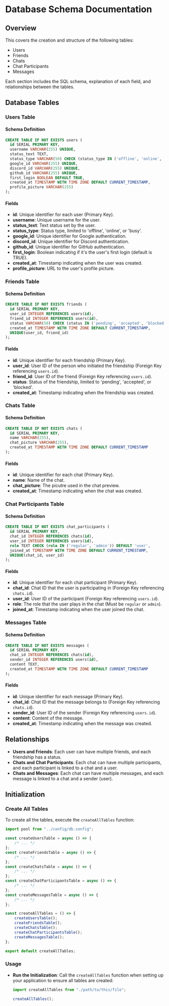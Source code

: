 # Database Schema Documentation

## Overview

This covers the creation and structure of the following tables:

-   Users
-   Friends
-   Chats
-   Chat Participants
-   Messages

Each section includes the SQL schema, explanation of each field, and relationships between the tables.

## Database Tables

### Users Table

#### Schema Definition

```sql
CREATE TABLE IF NOT EXISTS users (
  id SERIAL PRIMARY KEY,
  username VARCHAR(255) UNIQUE,
  status_text TEXT,
  status_type VARCHAR(50) CHECK (status_type IN ('offline', 'online', 'busy')),
  google_id VARCHAR(255) UNIQUE,
  discord_id VARCHAR(255) UNIQUE,
  github_id VARCHAR(255) UNIQUE,
  first_login BOOLEAN DEFAULT TRUE,
  created_at TIMESTAMP WITH TIME ZONE DEFAULT CURRENT_TIMESTAMP,
  profile_picture VARCHAR(255)
);
```

#### Fields

-   **id**: Unique identifier for each user (Primary Key).
-   **username**: Unique username for the user.
-   **status_text**: Text status set by the user.
-   **status_type**: Status type, limited to 'offline', 'online', or 'busy'.
-   **google_id**: Unique identifier for Google authentication.
-   **discord_id**: Unique identifier for Discord authentication.
-   **github_id**: Unique identifier for GitHub authentication.
-   **first_login**: Boolean indicating if it's the user's first login (default is TRUE).
-   **created_at**: Timestamp indicating when the user was created.
-   **profile_picture**: URL to the user's profile picture.

### Friends Table

#### Schema Definition

```sql
CREATE TABLE IF NOT EXISTS friends (
  id SERIAL PRIMARY KEY,
  user_id INTEGER REFERENCES users(id),
  friend_id INTEGER REFERENCES users(id),
  status VARCHAR(50) CHECK (status IN ('pending', 'accepted', 'blocked')),
  created_at TIMESTAMP WITH TIME ZONE DEFAULT CURRENT_TIMESTAMP,
  UNIQUE(user_id, friend_id)
);
```

#### Fields

-   **id**: Unique identifier for each friendship (Primary Key).
-   **user_id**: User ID of the person who initiated the friendship (Foreign Key referencing `users.id`).
-   **friend_id**: User ID of the friend (Foreign Key referencing `users.id`).
-   **status**: Status of the friendship, limited to 'pending', 'accepted', or 'blocked'.
-   **created_at**: Timestamp indicating when the friendship was created.

### Chats Table

#### Schema Definition

```sql
CREATE TABLE IF NOT EXISTS chats (
  id SERIAL PRIMARY KEY,
  name VARCHAR(255),
  chat_picture VARCHAR(255),
  created_at TIMESTAMP WITH TIME ZONE DEFAULT CURRENT_TIMESTAMP
);
```

#### Fields

-   **id**: Unique identifier for each chat (Primary Key).
-   **name**: Name of the chat.
-   **chat_picture**: The picutre used in the chat preview.
-   **created_at**: Timestamp indicating when the chat was created.

### Chat Participants Table

#### Schema Definition

```sql
CREATE TABLE IF NOT EXISTS chat_participants (
  id SERIAL PRIMARY KEY,
  chat_id INTEGER REFERENCES chats(id),
  user_id INTEGER REFERENCES users(id),
  role TEXT CHECK (role IN ('regular', 'admin')) DEFAULT 'user',
  joined_at TIMESTAMP WITH TIME ZONE DEFAULT CURRENT_TIMESTAMP,
  UNIQUE(chat_id, user_id)
);
```

#### Fields

-   **id**: Unique identifier for each chat participant (Primary Key).
-   **chat_id**: Chat ID that the user is participating in (Foreign Key referencing `chats.id`).
-   **user_id**: User ID of the participant (Foreign Key referencing `users.id`).
-   **role**: The role that the user plays in the chat (Must be `regular` or `admin`).
-   **joined_at**: Timestamp indicating when the user joined the chat.

### Messages Table

#### Schema Definition

```sql
CREATE TABLE IF NOT EXISTS messages (
  id SERIAL PRIMARY KEY,
  chat_id INTEGER REFERENCES chats(id),
  sender_id INTEGER REFERENCES users(id),
  content TEXT,
  created_at TIMESTAMP WITH TIME ZONE DEFAULT CURRENT_TIMESTAMP
);
```

#### Fields

-   **id**: Unique identifier for each message (Primary Key).
-   **chat_id**: Chat ID that the message belongs to (Foreign Key referencing `chats.id`).
-   **sender_id**: User ID of the sender (Foreign Key referencing `users.id`).
-   **content**: Content of the message.
-   **created_at**: Timestamp indicating when the message was created.

## Relationships

-   **Users and Friends**: Each user can have multiple friends, and each friendship has a status.
-   **Chats and Chat Participants**: Each chat can have multiple participants, and each participant is linked to a chat and a user.
-   **Chats and Messages**: Each chat can have multiple messages, and each message is linked to a chat and a sender (user).

## Initialization

### Create All Tables

To create all the tables, execute the `createAllTables` function:

```typescript
import pool from "../config/db.config";

const createUsersTable = async () => {
    /* ... */
};
const createFriendsTable = async () => {
    /* ... */
};
const createChatsTable = async () => {
    /* ... */
};
const createChatParticipantsTable = async () => {
    /* ... */
};
const createMessagesTable = async () => {
    /* ... */
};

const createAllTables = () => {
    createUsersTable();
    createFriendsTable();
    createChatsTable();
    createChatParticipantsTable();
    createMessagesTable();
};

export default createAllTables;
```

### Usage

-   **Run the Initialization**:
    Call the `createAllTables` function when setting up your application to ensure all tables are created:

    ```typescript
    import createAllTables from "./path/to/this/file";

    createAllTables();
    ```
